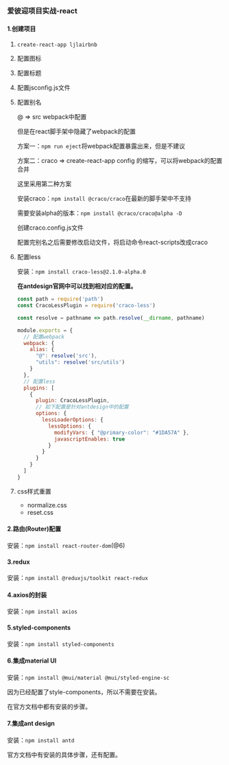 ### 爱彼迎项目实战-react

#### 1.创建项目

1. `create-react-app ljlairbnb`

2. 配置图标

3. 配置标题

4. 配置jsconfig.js文件

5. 配置别名

   @ => src  webpack中配置

   但是在react脚手架中隐藏了webpack的配置

   方案一：`npm run eject`将webpack配置暴露出来，但是不建议

   方案二：craco => create-react-app config 的缩写，可以将webpack的配置合并

   这里采用第二种方案

   安装craco：`npm install @craco/craco`在最新的脚手架中不支持

   需要安装alpha的版本：`npm install @craco/craco@alpha -D`

   创建craco.config.js文件

   配置完别名之后需要修改启动文件，将启动命令react-scripts改成craco

6. 配置less

   安装：`npm install craco-less@2.1.0-alpha.0`

   **在antdesign官网中可以找到相对应的配置。**

   ```js
   const path = require('path')
   const CracoLessPlugin = require('craco-less')
   
   const resolve = pathname => path.resolve(__dirname, pathname)
   
   module.exports = {
     // 配置webpack
     webpack: {
       alias: {
         "@": resolve('src'),
         "utils": resolve('src/utils')
       }
     },
     // 配置less
     plugins: [
       {
         plugin: CracoLessPlugin,
         // 如下配置是针对antdesign中的配置
         options: {
           lessLoaderOptions: {
             lessOptions: {
               modifyVars: { "@primary-color": "#1DA57A" },
               javascriptEnables: true
             }
           }
         }
       }
     ]
   }
   ```

7. css样式重置

   - normalize.css
   - reset.css



#### 2.路由(Router)配置

安装：`npm install react-router-dom`(@6)

#### 3.redux

安装：`npm install @reduxjs/toolkit react-redux`  

#### 4.axios的封装

安装：`npm install axios`

#### 5.styled-components

安装：`npm install styled-components`

#### 6.集成material UI

安装：`npm install @mui/material @mui/styled-engine-sc`

因为已经配置了style-components，所以不需要在安装。

在官方文档中都有安装的步骤。

#### 7.集成ant design

安装：`npm install antd`

官方文档中有安装的具体步骤，还有配置。